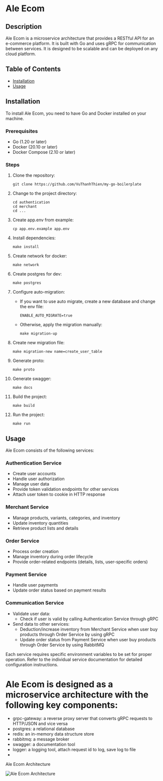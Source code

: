 # Ale Ecom

## Description

Ale Ecom is a microservice architecture that provides a RESTful API for an e-commerce platform. It is built with Go and uses gRPC for communication between services. It is designed to be scalable and can be deployed on any cloud platform.

## Table of Contents

- [Installation](#installation)
- [Usage](#usage)

## Installation

To install Ale Ecom, you need to have Go and Docker installed on your machine.

### Prerequisites

- Go (1.20 or later)
- Docker (20.10 or later)
- Docker Compose (2.10 or later)

### Steps

1. Clone the repository:
   ```
   git clone https://github.com/VuThanhThien/my-go-boilerplate
   ```

2. Change to the project directory:
   ```
   cd authentication
   cd merchant
   cd ...
   ```

3. Create app.env from example:
   ```
   cp app.env.example app.env
   ```

4. Install dependencies:
   ```
   make install
   ```

5. Create network for docker:
   ```
   make network
   ```

6. Create postgres for dev:
   ```
   make postgres
   ```

7. Configure auto-migration:
   - If you want to use auto migrate, create a new database and change the env file:
     ```
     ENABLE_AUTO_MIGRATE=true
     ```
   - Otherwise, apply the migration manually:
     ```
     make migration-up
     ```

8. Create new migration file:
   ```
   make migration-new name=create_user_table
   ```

9. Generate proto:
   ```
   make proto
   ```

10. Generate swagger:
    ```
    make docs
    ```

11. Build the project:
    ```
    make build
    ```

12. Run the project:
    ```
    make run
    ```

## Usage

Ale Ecom consists of the following services:

### Authentication Service
- Create user accounts
- Handle user authorization
- Manage user data
- Provide token validation endpoints for other services
- Attach user token to cookie in HTTP response

### Merchant Service
- Manage products, variants, categories, and inventory
- Update inventory quantities
- Retrieve product lists and details

### Order Service
- Process order creation
- Manage inventory during order lifecycle
- Provide order-related endpoints (details, lists, user-specific orders)

### Payment Service
- Handle user payments
- Update order status based on payment results

### Communication Service
- Validate user data:
  - Check if user is valid by calling Authentication Service through gRPC
- Send data to other services:
  - Deduction/increase inventory from Merchant Service when user buy products through Order Service by using gRPC
  - Update order status from Payment Service when user buy products through Order Service by using RabbitMQ

Each service requires specific environment variables to be set for proper operation. Refer to the individual service documentation for detailed configuration instructions.

# Ale Ecom is designed as a microservice architecture with the following key components:

- grpc-gateway: a reverse proxy server that converts gRPC requests to HTTP/JSON and vice versa
- postgres: a relational database
- redis: an in-memory data structure store
- rabbitmq: a message broker
- swagger: a documentation tool
- logger: a logging tool, attach request id to log, save log to file 
-

Ale Ecom Architecture

![Ale Ecom Architecture](https://repository-images.githubusercontent.com/848972506/83f2645c-26ae-486a-a9e5-e19cf1ebcef7)
